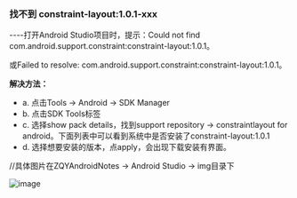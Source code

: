 ### 找不到 constraint-layout:1.0.1-xxx

----打开Android Studio项目时，提示：Could not find com.android.support.constraint:constraint-layout:1.0.1。

或Failed to resolve: com.android.support.constraint:constraint-layout:1.0.1。

**解决方法：**
- a. 点击Tools -> Android -> SDK Manager 
- b. 点击SDK Tools标签 
- c. 选择show pack details，找到support repository -> constraintlayout for android。下面列表中可以看到系统中是否安装了constraint-layout:1.0.1
- d. 选择想要安装的版本，点apply，会出现下载安装有界面。

//具体图片在ZQYAndroidNotes -> Android Studio -> img目录下 

![image](http://note.youdao.com/favicon.ico)